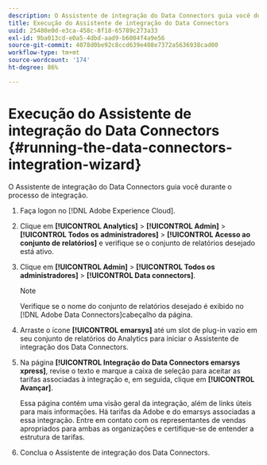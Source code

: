 ```yaml
---
description: O Assistente de integração do Data Connectors guia você durante o processo de integração.
title: Execução do Assistente de integração do Data Connectors
uuid: 25480e0d-e3ca-458c-8f18-65789c273a33
exl-id: 9ba013cd-e0a5-4dbd-aad9-b6004f4a9e56
source-git-commit: 4078d0be92c8ccd639e408e7372a5636938cad00
workflow-type: tm+mt
source-wordcount: '174'
ht-degree: 86%

---
```


# Execução do Assistente de integração do Data Connectors {#running-the-data-connectors-integration-wizard}

O Assistente de integração do Data Connectors guia você durante o processo de integração.

1. Faça logon no [!DNL Adobe Experience Cloud].
1. Clique em **[!UICONTROL Analytics]** > **[!UICONTROL Admin]** > **[!UICONTROL Todos os administradores]** > **[!UICONTROL Acesso ao conjunto de relatórios]** e verifique se o conjunto de relatórios desejado está ativo.
1. Clique em **[!UICONTROL Admin]** > **[!UICONTROL Todos os administradores]** > **[!UICONTROL Data connectors]**.

   >[!NOTE]
   >
   >Verifique se o nome do conjunto de relatórios desejado é exibido no [!DNL Adobe Data Connectors]cabeçalho da página.

1. Arraste o ícone **[!UICONTROL emarsys]** até um slot de plug-in vazio em seu conjunto de relatórios do Analytics para iniciar o Assistente de integração dos Data Connectors.
1. Na página **[!UICONTROL Integração do Data Connectors emarsys xpress]**, revise o texto e marque a caixa de seleção para aceitar as tarifas associadas à integração e, em seguida, clique em **[!UICONTROL Avançar]**.

   Essa página contém uma visão geral da integração, além de links úteis para mais informações. Há tarifas da Adobe e do emarsys associadas a essa integração. Entre em contato com os representantes de vendas apropriados para ambas as organizações e certifique-se de entender a estrutura de tarifas.
1. Conclua o Assistente de integração dos Data Connectors.
